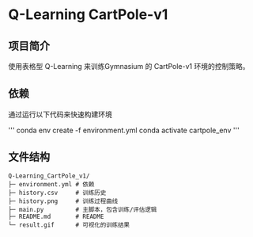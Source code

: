 # Q-Learning CartPole-v1

## 项目简介

使用表格型 Q-Learning 来训练Gymnasium 的 CartPole-v1 环境的控制策略。

## 依赖

通过运行以下代码来快速构建环境

'''
conda env create -f environment.yml
conda activate cartpole_env
'''

## 文件结构

```
Q-Learning_CartPole_v1/
├─ environment.yml # 依赖
├─ history.csv     # 训练历史
├─ history.png     # 训练过程曲线
├─ main.py         # 主脚本，包含训练/评估逻辑
├─ README.md       # README
└─ result.gif      # 可视化的训练结果
```